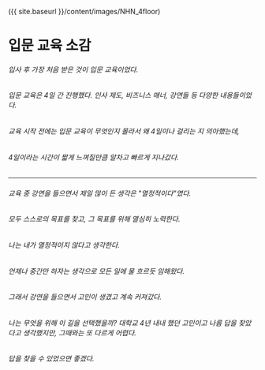 
({{ site.baseurl }}/content/images/NHN_4floor)

# 입문 교육 소감

###### 입사 후 가장 처음 받은 것이 입문 교육이었다. 
###### 입문 교육은 4일 간 진행했다. 인사 제도, 비즈니스 매너, 강연들 등 다양한 내용들이었다. 
###### 교육 시작 전에는 입문 교육이 무엇인지 몰라서 왜 4일이나 걸리는 지 의아했는데, 
###### 4일이라는 시간이 짧게 느껴질만큼 알차고 빠르게 지나갔다.

* * *

###### 교육 중 강연을 들으면서 제일 많이 든 생각은 "열정적이다"였다. 
###### 모두 스스로의 목표를 찾고, 그 목표를 위해 열심히 노력한다. 
###### 나는 내가 열정적이지 않다고 생각한다. 
###### 언제나 중간만 하자는 생각으로 모든 일에 물 흐르듯 임해왔다. 
###### 그래서 강연을 들으면서 고민이 생겼고 계속 커져갔다. 
###### 나는 무엇을 위해 이 길을 선택했을까? 대학교 4년 내내 했던 고민이고 나름 답을 찾았다고 생각했지만, 그때와는 또 다르게 어렵다. 
###### 답을 찾을 수 있었으면 좋겠다.
